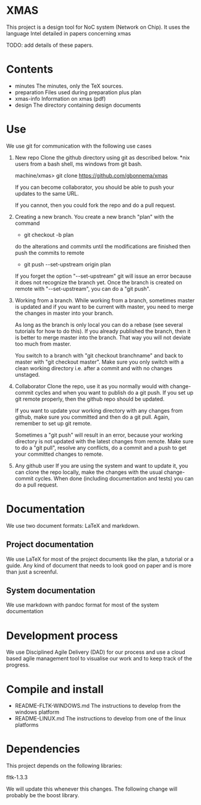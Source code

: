 XMAS
====

This project is a design tool for NoC system (Network on Chip).
It uses the language Intel detailed in papers concerning xmas 

TODO: add details of these papers.


Contents
========

- minutes			The minutes, only the TeX sources.
- preparation	 	Files used during preparation plus plan
- xmas-info			Information on xmas (pdf)
- design			The directory containing design documents


Use
===

We use git for communication with the following use cases

1. New repo
	Clone the github directory using git as described below.
	*nix users from a bash shell, ms windows from git bash.

	machine/xmas> git clone https://github.com/gbonnema/xmas

	If you can become collaborator, you should be able to push
	your updates to the same URL.

	If you cannot, then you could fork the repo and do a pull 
	request.

2. Creating a new branch.
	You create a new branch "plan" with the command

	* git checkout -b plan
	
	do the alterations and commits until the modifications are finished
	then push the commits to remote

	* git push --set-upstream origin plan

	If you forget the option "--set-upstream" git will issue an error
	because it does not recognize the branch yet. Once the branch
	is created on remote with "--set-upstream", you can do a "git push".

3. Working from a branch.
	While working from a branch, sometimes master is updated and 
	if you want to be current with master, you need to merge the 
	changes in master into your branch.

	As long as the branch is only local you can do a rebase (see 
	several tutorials for how to do this). If you already published
	the branch, then it is better to merge master into the branch. That
	way you will not deviate too much from master.

	You switch to a branch with "git checkout branchname" and
	back to master with "git checkout master". Make sure you
	only switch with a clean working directory  i.e. after
	a commit and with no changes unstaged.

2. Collaborator
	Clone the repo, use it as you normally would with
	change-commit cycles and when you want to publish do a
	git push. If you set up git remote properly, then 
	the github repo should be updated.

	If you want to update your working directory with any
	changes from github, make sure you committed and then do
	a git pull. Again, remember to set up git remote.

	Sometimes a "git push" will result in an error, because
	your working directory is not updated with the latest
	changes from remote. Make sure to do a "git pull", resolve
	any conflicts, do a commit and a push to get your committed 
	changes to remote.

3. Any github user
	If you are using the system and want to update it, you
	can clone the repo locally, make the changes with the
	usual change-commit cycles. When done (including
	documentation and tests) you can do a pull request.

Documentation
=============

We use two document formats: LaTeX and markdown. 

Project documentation
---------------------
We use LaTeX for most of the project documents like the plan, a tutorial or a guide. 
Any kind of document that needs to look good on paper and is more than just a screenful.

System documentation
--------------------
We use markdown with pandoc format for most of the system documentation 

Development process
===================

We use Disciplined Agile Delivery (DAD) for our process and use a cloud based
agile management tool to visualise our work and to keep track of the progress.

Compile and install
===================

- README-FLTK-WINDOWS.md	The instructions to develop from the windows platform
- README-LINUX.md			The instructions to develop from one of the linux platforms

Dependencies
============

This project depends on the following libraries:

fltk-1.3.3

We will update this whenever this changes. The following change will probably be the
boost library.

